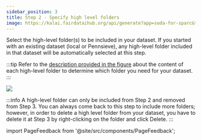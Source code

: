 ```yaml
---
sidebar_position: 3
title: Step 2 - Specify high level folders
image: https://kalai.fairdataihub.org/api/generate?app=soda-for-sparc&title=Step%202%20-%20Specify%20high%20level%20folders&description=Prepare%20Dataset
---
```


Select the high-level folder(s) to be included in your dataset. If you started with an existing dataset (local or Pennsieve), any high-level folder included in that dataset will be automatically selected at this step.

:::tip
Refer to the [description provided in the figure](./organize-dataset#background) about the content of each high-level folder to determine which folder you need for your dataset.
:::

![](https://github.com/fairdataihub/SODA-for-SPARC/blob/main/docs/documentation/Organize-dataset/high-level-folders-1.gif?raw=true)

:::info
A high-level folder can only be included from Step 2 and removed from Step 3. You can always come back to this step to include more folders; however, in order to delete a high level folder from your dataset, you have to delete it at Step 3 by right-clicking on the folder and click Delete.
:::

import PageFeedback from '@site/src/components/PageFeedback';

<PageFeedback />
